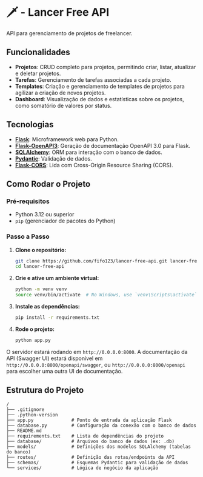 # 🗡️ - Lancer Free API

API para gerenciamento de projetos de freelancer.

## Funcionalidades

- **Projetos**: CRUD completo para projetos, permitindo criar, listar, atualizar e deletar projetos.
- **Tarefas**: Gerenciamento de tarefas associadas a cada projeto.
- **Templates**: Criação e gerenciamento de templates de projetos para agilizar a criação de novos projetos.
- **Dashboard**: Visualização de dados e estatísticas sobre os projetos, como somatório de valores por status.

## Tecnologias

- **[Flask](https://flask.palletsprojects.com/)**: Microframework web para Python.
- **[Flask-OpenAPI3](https://luolingchun.github.io/flask-openapi3/v3.x/)**: Geração de documentação OpenAPI 3.0 para Flask.
- **[SQLAlchemy](https://www.sqlalchemy.org/)**: ORM para interação com o banco de dados.
- **[Pydantic](https://pydantic-docs.helpmanual.io/)**: Validação de dados.
- **[Flask-CORS](https://flask-cors.readthedocs.io/en/latest/)**: Lida com Cross-Origin Resource Sharing (CORS).

## Como Rodar o Projeto

### Pré-requisitos

- Python 3.12 ou superior
- `pip` (gerenciador de pacotes do Python)

### Passo a Passo

1. **Clone o repositório:**
   ```bash
   git clone https://github.com/fifo123/lancer-free-api.git lancer-free-api
   cd lancer-free-api
   ```

2. **Crie e ative um ambiente virtual:**
   ```bash
   python -m venv venv
   source venv/bin/activate  # No Windows, use `venv\Scripts\activate`
   ```

3. **Instale as dependências:**
   ```bash
   pip install -r requirements.txt
   ```

4. **Rode o projeto:**
   ```bash
   python app.py
   ```

O servidor estará rodando em `http://0.0.0.0:8000`. A documentação da API (Swagger UI) estará disponível em `http://0.0.0.0:8000/openapi/swagger`, ou `http://0.0.0.0:8000/openapi` para escolher uma outra UI de documentação.

## Estrutura do Projeto

```
/
├── .gitignore
├── .python-version
├── app.py              # Ponto de entrada da aplicação Flask
├── database.py         # Configuração da conexão com o banco de dados
├── README.md
├── requirements.txt    # Lista de dependências do projeto
├── database/           # Arquivos do banco de dados (ex: .db)
├── models/             # Definições dos modelos SQLAlchemy (tabelas do banco)
├── routes/             # Definição das rotas/endpoints da API
├── schemas/            # Esquemas Pydantic para validação de dados
└── services/           # Lógica de negócio da aplicação
```
